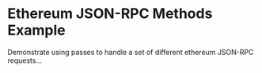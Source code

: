 # Ethereum JSON-RPC Methods Example

Demonstrate using passes to handle a set of different ethereum JSON-RPC requests...